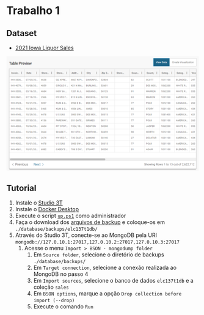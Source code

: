 # Trabalho 1

## Dataset

- [2021 Iowa Liquor Sales][dataset-link]

![Preview do dataset][dataset-preview]

## Tutorial

1. Instale o [Studio 3T][studio-3t-link]
2. Instale o [Docker Desktop][docker-desktop-link]
3. Execute o script [`up.ps1`][script-link] como administrador
4. Faça o download dos [arquivos de backup][backup-link] e coloque-os em `./database/backups/elc137t1db/`
5. Através do Studio 3T, conecte-se ao MongoDB pela URI `mongodb://127.0.10.1:27017,127.0.10.2:27017,127.0.10.3:27017`
   1. Acesse o menu `Import > BSON - mongodump folder`
      1. Em `Source folder`, selecione o diretório de backups `./database/backups/`
      2. Em `Target connection`, selecione a conexão realizada ao MongoDB no passo 4
      3. Em `Import sources`, selecione o banco de dados `elc137t1db` e a coleção `sales`
      4. Em `BSON options`, marque a opção `Drop collection before import (--drop)`
      5. Execute o comando `Run`

<!-- Links -->

[dataset-link]:        <https://data.iowa.gov/Sales-Distribution/2021-Iowa-Liquor-Sales/cc6f-sgik> "2021 Iowa Liquor Sales"
[dataset-preview]:     <./dataset/dataset-preview.png>                                             "Preview do dataset"
[studio-3t-link]:      <https://studio3t.com/>                                                     "Studio 3T"
[docker-desktop-link]: <https://www.docker.com/products/docker-desktop/>                           "Docker Desktop"
[script-link]:         <./up.ps1>                                                                  "Script"
[backup-link]:         <https://drive.google.com/drive/folders/1xLdWh5HWdyORVx7XtA88LuZIwY4sIc9l>  "Backup"
